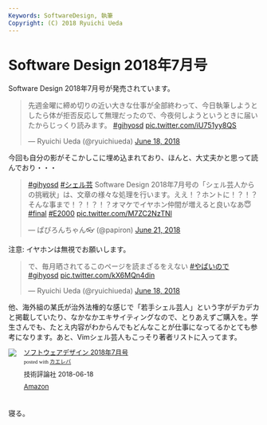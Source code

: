 ```yaml
---
Keywords: SoftwareDesign, 執筆
Copyright: (C) 2018 Ryuichi Ueda
---
```


# Software Design 2018年7月号

Software Design 2018年7月号が発売されています。

<blockquote class="twitter-tweet"><p lang="ja" dir="ltr">先週金曜に締め切りの近い大きな仕事が全部終わって、今日執筆しようとしたら体が拒否反応して無理だったので、今夜何しようというときに届いたからじっくり読みます。 <a href="https://twitter.com/hashtag/gihyosd?src=hash&amp;ref_src=twsrc%5Etfw">#gihyosd</a> <a href="https://t.co/iU751yy8QS">pic.twitter.com/iU751yy8QS</a></p>&mdash; Ryuichi Ueda (@ryuichiueda) <a href="https://twitter.com/ryuichiueda/status/1008663269689528320?ref_src=twsrc%5Etfw">June 18, 2018</a></blockquote> <script async src="https://platform.twitter.com/widgets.js" charset="utf-8"></script>

今回も自分の影がそこかしこに埋め込まれており、ほんと、大丈夫かと思って読んでおり・・・

<blockquote class="twitter-tweet" data-partner="tweetdeck"><p lang="ja" dir="ltr"><a href="https://twitter.com/hashtag/gihyosd?src=hash&amp;ref_src=twsrc%5Etfw">#gihyosd</a> <a href="https://twitter.com/hashtag/%E3%82%B7%E3%82%A7%E3%83%AB%E8%8A%B8?src=hash&amp;ref_src=twsrc%5Etfw">#シェル芸</a> Software Design 2018年7月号の「シェル芸人からの挑戦状」は、文章の様々な処理を行います。ええ！？ホントに！？！？そんな事まで！？！？！？オマケでイヤホン仲間が増えると良いなあ😇 <a href="https://twitter.com/hashtag/final?src=hash&amp;ref_src=twsrc%5Etfw">#final</a> <a href="https://twitter.com/hashtag/E2000?src=hash&amp;ref_src=twsrc%5Etfw">#E2000</a> <a href="https://t.co/M7ZC2NzTNl">pic.twitter.com/M7ZC2NzTNl</a></p>&mdash; ぱぴろんちゃん👓 (@papiron) <a href="https://twitter.com/papiron/status/1009636292508860416?ref_src=twsrc%5Etfw">June 21, 2018</a></blockquote>
<script async src="https://platform.twitter.com/widgets.js" charset="utf-8"></script>

注意: イヤホンは無視でお願いします。

<blockquote class="twitter-tweet"><p lang="ja" dir="ltr">で、毎月晒されてるこのページを読まざるをえない <a href="https://twitter.com/hashtag/%E3%82%84%E3%81%B0%E3%81%84%E3%81%AE%E3%81%A7?src=hash&amp;ref_src=twsrc%5Etfw">#やばいので</a> <a href="https://twitter.com/hashtag/gihyosd?src=hash&amp;ref_src=twsrc%5Etfw">#gihyosd</a> <a href="https://t.co/kX6MQn4din">pic.twitter.com/kX6MQn4din</a></p>&mdash; Ryuichi Ueda (@ryuichiueda) <a href="https://twitter.com/ryuichiueda/status/1008663744333824000?ref_src=twsrc%5Etfw">June 18, 2018</a></blockquote> <script async src="https://platform.twitter.com/widgets.js" charset="utf-8"></script>


他、海外組の某氏が治外法権的な感じで「若手シェル芸人」という字がデカデカと掲載していたり、なかなかエキサイティングなので、とりあえずご購入を。学生さんでも、たとえ内容がわからんでもどんなことが仕事になってるかとても参考になります。あと、Vimシェル芸人もこっそり著者リストに入ってます。

<div class="kaerebalink-box" style="text-align:left;padding-bottom:20px;font-size:small;zoom: 1;overflow: hidden;"><div class="kaerebalink-image" style="float:left;margin:0 15px 10px 0;"><a href="https://www.amazon.co.jp/exec/obidos/ASIN/B07CXDB7MV/ryuichiueda-22/" target="_blank" ><img src="https://images-fe.ssl-images-amazon.com/images/I/51uuzfHEQbL._SL160_.jpg" style="border: none;" /></a></div><div class="kaerebalink-info" style="line-height:120%;zoom: 1;overflow: hidden;"><div class="kaerebalink-name" style="margin-bottom:10px;line-height:120%"><a href="https://www.amazon.co.jp/exec/obidos/ASIN/B07CXDB7MV/ryuichiueda-22/" target="_blank" >ソフトウェアデザイン 2018年7月号</a><div class="kaerebalink-powered-date" style="font-size:8pt;margin-top:5px;font-family:verdana;line-height:120%">posted with <a href="https://kaereba.com" rel="nofollow" target="_blank">カエレバ</a></div></div><div class="kaerebalink-detail" style="margin-bottom:5px;"> 技術評論社 2018-06-18    </div><div class="kaerebalink-link1" style="margin-top:10px;"><div class="shoplinkamazon" style="display:inline;margin-right:5px"><a href="https://www.amazon.co.jp/gp/search?keywords=SoftwareDesign&__mk_ja_JP=%E3%82%AB%E3%82%BF%E3%82%AB%E3%83%8A&tag=ryuichiueda-22" target="_blank" >Amazon</a></div></div></div><div class="booklink-footer" style="clear: left"></div></div>


寝る。
